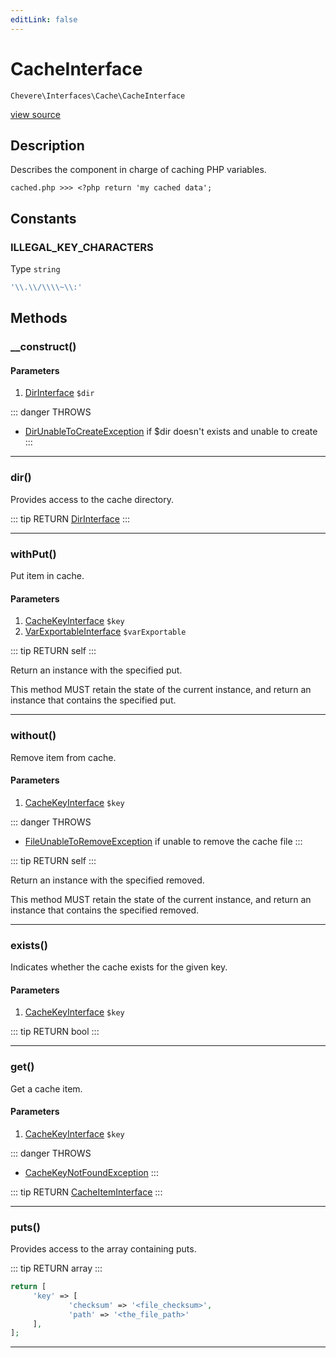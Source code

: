 ```yaml
---
editLink: false
---
```


# CacheInterface

`Chevere\Interfaces\Cache\CacheInterface`

[view source](https://github.com/chevere/chevere/blob/master/src/Chevere/Interfaces/Cache/CacheInterface.php)

## Description

Describes the component in charge of caching PHP variables.

`cached.php >>> <?php return 'my cached data';`

## Constants

### ILLEGAL_KEY_CHARACTERS

Type `string`

```php
'\\.\\/\\\\~\\:'
```

## Methods

### __construct()

#### Parameters

1. [DirInterface](../Filesystem/DirInterface.md) `$dir`

::: danger THROWS
- [DirUnableToCreateException](../../Exceptions/Filesystem/DirUnableToCreateException.md) if $dir doesn't exists and unable to create
:::

---

### dir()

Provides access to the cache directory.

::: tip RETURN
[DirInterface](../Filesystem/DirInterface.md)
:::

---

### withPut()

Put item in cache.

#### Parameters

1. [CacheKeyInterface](./CacheKeyInterface.md) `$key`
2. [VarExportableInterface](../VarExportable/VarExportableInterface.md) `$varExportable`

::: tip RETURN
self
:::

Return an instance with the specified put.

This method MUST retain the state of the current instance, and return
an instance that contains the specified put.

---

### without()

Remove item from cache.

#### Parameters

1. [CacheKeyInterface](./CacheKeyInterface.md) `$key`

::: danger THROWS
- [FileUnableToRemoveException](../../Exceptions/Filesystem/FileUnableToRemoveException.md) if unable to remove the cache file
:::

::: tip RETURN
self
:::

Return an instance with the specified removed.

This method MUST retain the state of the current instance, and return
an instance that contains the specified removed.

---

### exists()

Indicates whether the cache exists for the given key.

#### Parameters

1. [CacheKeyInterface](./CacheKeyInterface.md) `$key`

::: tip RETURN
bool
:::

---

### get()

Get a cache item.

#### Parameters

1. [CacheKeyInterface](./CacheKeyInterface.md) `$key`

::: danger THROWS
- [CacheKeyNotFoundException](../../Exceptions/Cache/CacheKeyNotFoundException.md) 
:::

::: tip RETURN
[CacheItemInterface](./CacheItemInterface.md)
:::

---

### puts()

Provides access to the array containing puts.

::: tip RETURN
array
:::

```php
return [
     'key' => [
             'checksum' => '<file_checksum>',
             'path' => '<the_file_path>'
     ],
];
```

---
